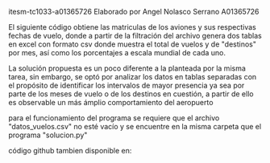 itesm-tc1033-a01365726
Elaborado por Angel Nolasco Serrano A01365726

El siguiente código obtiene las matriculas de los aviones y sus respectivas fechas de vuelo, donde a partir de la filtración del archivo genera dos tablas en excel con formato csv donde muestra el total de vuelos y de "destinos" por mes, así como los porcentajes a escala mundial de cada uno.

La solución propuesta es un poco diferente a la planteada por la misma tarea, sin embargo, se optó por analizar los datos en tablas separadas con el propósito de identificar los intervalos de mayor presencia ya sea por parte de los meses de vuelo o de los destinos en cuestión, a partir de ello es observable un más ámplio comportamiento del aeropuerto

para el funcionamiento del programa se requiere que el archivo "datos_vuelos.csv" no esté vacío y se encuentre en la misma carpeta que el programa "solucion.py"

código github tambien disponible en: 
